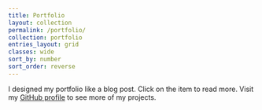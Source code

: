 ```yaml
---
title: Portfolio
layout: collection
permalink: /portfolio/
collection: portfolio
entries_layout: grid
classes: wide
sort_by: number
sort_order: reverse
---
```


I designed my portfolio like a blog post. Click on the item to read more. Visit my [GitHub profile](https://github.com/zeerafle) to see more of my projects.
